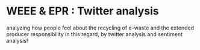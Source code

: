 # WEEE & EPR : Twitter analysis
analyzing how people feel about the recycling of e-waste and the extended producer responsibility in this regard, by twitter analysis and sentiment analysis!
